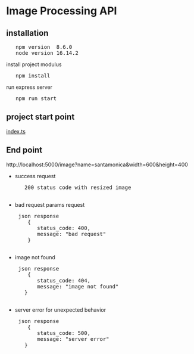 # Image Processing API

## installation

<pre>
   npm version  8.6.0 
   node version 16.14.2
</pre>
install project modulus
<pre>
   npm install 
</pre>

run express server
<pre>
   npm run start 
</pre>

## project start point 
[index.ts](./src/index.ts)


## End point

 http://localhost:5000/image?name=santamonica&width=600&height=400 
 
   - success request
      <pre>
        200 status code with resized image 
      </pre>
   - bad request params request
      <pre>
      json response 
         {
            status_code: 400,
            message: "bad request"
         }      
      </pre>
   - image not found 
      <pre>
      json response 
         {
            status_code: 404,
            message: "image not found"
        }      
      </pre>
   - server error for unexpected behavior
      <pre>
      json response 
         {
            status_code: 500,
            message: "server error"
        }      
      </pre>
